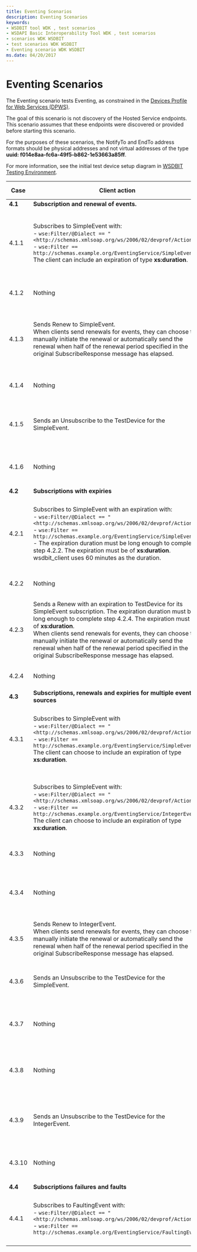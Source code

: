 ```yaml
---
title: Eventing Scenarios
description: Eventing Scenarios
keywords:
- WSDBIT tool WDK , test scenarios
- WSDAPI Basic Interoperability Tool WDK , test scenarios
- scenarios WDK WSDBIT
- test scenarios WDK WSDBIT
- Eventing scenario WDK WSDBIT
ms.date: 04/20/2017
---
```


# Eventing Scenarios

The Eventing scenario tests Eventing, as constrained in the [Devices Profile for Web Services (DPWS)](https://docs.oasis-open.org/ws-dd/ns/dpws/2009/01).

The goal of this scenario is not discovery of the Hosted Service endpoints. This scenario assumes that these endpoints were discovered or provided before starting this scenario.

For the purposes of these scenarios, the NotifyTo and EndTo address formats should be physical addresses and not virtual addresses of the type **uuid: f014e8aa-fc6a-49f5-b862-1e53663a85ff**.

For more information, see the initial test device setup diagram in [WSDBIT Testing Environment](wsdbit-testing-environment.md).

|Case|Client action|Server action|Pass-Fail criteria|
|----|----|----|----|
|**4.1**|**Subscription and renewal of events.**| | |
|4.1.1|Subscribes to SimpleEvent with:</br>- `wse:Filter/@Dialect == "<http://schemas.xmlsoap.org/ws/2006/02/devprof/Action>"`</br>- `wse:Filter == http://schemas.example.org/EventingService/SimpleEvent`</br>The client can include an expiration of type **xs:duration**.|Sends SubscribeResponse with an expiration long enough to complete step 4.1.2. The expiration must be of type **xs:duration**.</br>For this test, the server is not required to use the same **xs:duration** as requested from the client.|Client receives the response and can go to step 4.1.2.|
|4.1.2|Nothing|Fires the SimpleEvent.|Event is received at the client.|
|4.1.3|Sends Renew to SimpleEvent.</br>When clients send renewals for events, they can choose to manually initiate the renewal or automatically send the renewal when half of the renewal period specified in the original SubscribeResponse message has elapsed.|Sends RenewResponse with an expiration long enough to complete step 4.1.4. The expiration must be of type **xs:duration**.|Response is received at the client and can go to step 4.1.4.|
|4.1.4|Nothing|Fires the SimpleEvent.|Event is received at the client.|
|4.1.5|Sends an Unsubscribe to the TestDevice for the SimpleEvent.|Sends an UnsubscribeResponse.|Client receives response and can go to step 4.1.6.|
|4.1.6|Nothing|Fires the SimpleEvent.|No event is received at the client.|
|**4.2**|**Subscriptions with expiries**| | |
|4.2.1|Subscribes to SimpleEvent with an expiration with:</br>- `wse:Filter/@Dialect == "<http://schemas.xmlsoap.org/ws/2006/02/devprof/Action>"`</br>- `wse:Filter == http://schemas.example.org/EventingService/SimpleEvent`</br>- The expiration duration must be long enough to complete step 4.2.2. The expiration must be of **xs:duration**.</br>wsdbit\_client uses 60 minutes as the duration.|Sends SubscribeResponse with:</br>- The expiration that was sent in the Subscription request is returned in the SubscribeResponse.|Client receives the response with the correct expiration and can go to step 4.2.2.|
|4.2.2|Nothing|Fires the SimpleEvent.|Event is received at client.|
|4.2.3|Sends a Renew with an expiration to TestDevice for its SimpleEvent subscription. The expiration duration must be long enough to complete step 4.2.4. The expiration must be of **xs:duration**.</br>When clients send renewals for events, they can choose to manually initiate the renewal or automatically send the renewal when half of the renewal period specified in the original SubscribeResponse message has elapsed.|Sends a RenewResponse with:</br>- The expiration that was sent in the Renew request is returned in the RenewResponse.|Client receives response with the correct expiration and can go to step 4.2.4.|
|4.2.4|Nothing|Fires the SimpleEvent.|Event is received at client.|
|**4.3**|**Subscriptions, renewals and expiries for multiple event sources**| | |
|4.3.1|Subscribes to SimpleEvent with</br>- `wse:Filter/@Dialect == "<http://schemas.xmlsoap.org/ws/2006/02/devprof/Action>"`</br>- `wse:Filter == http://schemas.example.org/EventingService/SimpleEvent`</br>The client can choose to include an expiration of type **xs:duration**.|Sends SubscribeResponse with an expiration long enough to complete step 4.3.3. The expiration must be of type xs:duration.</br>For this test, the server is not required to use the same **xs:duration** as requested from the client.|Client receives the response and can go to step 4.3.3.|
|4.3.2|Subscribes to SimpleEvent with:</br>- `wse:Filter/@Dialect == "<http://schemas.xmlsoap.org/ws/2006/02/devprof/Action>"`</br>- `wse:Filter == http://schemas.example.org/EventingService/IntegerEvent`</br>The client can choose to include an expiration of type **xs:duration**.|Sends SubscribeResponse with an expiration long enough to complete step 4.3.4. The expiration must be of type **xs:duration**.</br>For this test, the server is not required to use the same **xs:duration** as requested from the client.|Client receives the response and can go to step 4.3.4.|
|4.3.3|Nothing|Fires the SimpleEvent.|Event is received at client.|
|4.3.4|Nothing|Fires the IntegerEvent.|Event is received at client and the correct integer is displayed.|
|4.3.5|Sends Renew to IntegerEvent.</br>When clients send renewals for events, they can choose to manually initiate the renewal or automatically send the renewal when half of the renewal period specified in the original SubscribeResponse message has elapsed.|Sends RenewResponse with an expiration long enough to complete step 4.3.8. The expiration must be of type **xs:duration**.|Response is received at the client.|
|4.3.6|Sends an Unsubscribe to the TestDevice for the SimpleEvent.|Sends an UnsubscribeResponse.|Client receives response and can go to step 4.3.7.|
|4.3.7|Nothing|Fires the SimpleEvent.|No event is received at the client.|
|4.3.8|Nothing|Fires the IntegerEvent.|Event is received at client and the correct integer is displayed.|
|4.3.9|Sends an Unsubscribe to the TestDevice for the IntegerEvent.|Sends an UnsubscribeResponse.|Client receives response and can go to step 4.3.10.|
|4.3.10|Nothing|Fires the IntegerEvent.|No event is received at the client.|
|**4.4**|**Subscriptions failures and faults**| | |
|4.4.1|Subscribes to FaultingEvent with:</br>- `wse:Filter/@Dialect == "<http://schemas.xmlsoap.org/ws/2006/02/devprof/Action>"`</br>- `wse:Filter == http://schemas.example.org/EventingService/FaultingEvent`|Because this event is not supported, a **wsdp:FilterActionNotSupported** SOAP Fault must be sent.|The failure to subscribe is observed at the client.|
